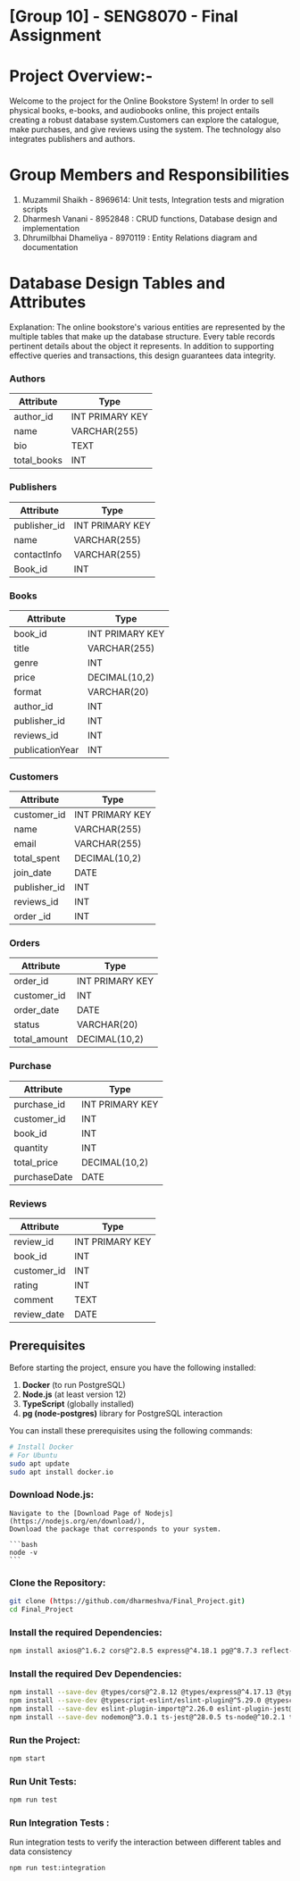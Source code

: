 # [Group 10] - SENG8070 - Final Assignment

# Project Overview:-
Welcome to the project for the Online Bookstore System! In order to sell physical books, e-books, and audiobooks online, this project entails creating a robust database system.Customers can explore the catalogue, make purchases, and give reviews using the system. The technology also integrates publishers and authors.

# Group Members and Responsibilities

1. Muzammil Shaikh - 8969614: Unit tests, Integration tests and migration scripts
2. Dharmesh Vanani - 8952848 : CRUD functions, Database design and implementation 
3. Dhrumilbhai Dhameliya - 8970119 : Entity Relations diagram and documentation

# Database Design Tables and Attributes
Explanation:
    The online bookstore's various entities are represented by the multiple tables that make up the database structure. Every table records pertinent details about the object it represents.
In addition to supporting effective queries and transactions, this design guarantees data integrity.

### Authors
| Attribute   | Type          |
|-------------|---------------|
| author_id   | INT PRIMARY KEY |
| name        | VARCHAR(255)  |
| bio         | TEXT          |
| total_books | INT           |

### Publishers
| Attribute     | Type          |
|---------------|---------------|
| publisher_id  | INT PRIMARY KEY |
| name          | VARCHAR(255)  |
| contactInfo   | VARCHAR(255)  |
| Book_id       | INT           |

### Books
| Attribute       | Type            |
|-----------------|-----------------|
| book_id         | INT PRIMARY KEY |
| title           | VARCHAR(255)    |
| genre           | INT             |
| price           | DECIMAL(10,2)   |
| format          | VARCHAR(20)     |
| author_id       | INT             |
| publisher_id    | INT             |
| reviews_id      | INT             |
| publicationYear | INT             |

### Customers
| Attribute      | Type            |
|----------------|-----------------|
| customer_id    | INT PRIMARY KEY |
| name           | VARCHAR(255)    |
| email          | VARCHAR(255)    |
| total_spent    | DECIMAL(10,2)   |
| join_date      | DATE            |
| publisher_id   | INT             |
| reviews_id     | INT             |
| order  _id     | INT             |


### Orders
| Attribute     | Type            |
|---------------|-----------------|
| order_id      | INT PRIMARY KEY |
| customer_id   | INT             |
| order_date    | DATE            |
| status        | VARCHAR(20)     |
| total_amount  | DECIMAL(10,2)   |

### Purchase
| Attribute    | Type            |
|--------------|-----------------|
| purchase_id      | INT PRIMARY KEY |
| customer_id      | INT             |
| book_id          | INT             |
| quantity         | INT             |
| total_price      | DECIMAL(10,2)   |
| purchaseDate     |DATE             |

### Reviews
| Attribute     | Type            |
|---------------|-----------------|
| review_id     | INT PRIMARY KEY |
| book_id       | INT             |
| customer_id   | INT             |
| rating        | INT             |
| comment       | TEXT            |
| review_date   | DATE            |


## Prerequisites

Before starting the project, ensure you have the following installed:

1. **Docker** (to run PostgreSQL)
2. **Node.js** (at least version 12)
3. **TypeScript** (globally installed)
4. **pg (node-postgres)** library for PostgreSQL interaction

You can install these prerequisites using the following commands:

```bash
# Install Docker
# For Ubuntu
sudo apt update
sudo apt install docker.io
```
### Download Node.js:
    Navigate to the [Download Page of Nodejs](https://nodejs.org/en/download/),
    Download the package that corresponds to your system.
    
    ```bash
    node -v
    ```

### Clone the Repository:
```bash
git clone (https://github.com/dharmeshva/Final_Project.git)
cd Final_Project
```
### Install the required Dependencies:
```bash
npm install axios@^1.6.2 cors@^2.8.5 express@^4.18.1 pg@^8.7.3 reflect-metadata@^0.1.13 typeorm@^0.3.6
```
### Install the required Dev Dependencies:
```bash
npm install --save-dev @types/cors@^2.8.12 @types/express@^4.17.13 @types/node@^18.0.0
npm install --save-dev @typescript-eslint/eslint-plugin@^5.29.0 @typescript-eslint/parser@^5.29.0 eslint@^8.18.0
npm install --save-dev eslint-plugin-import@^2.26.0 eslint-plugin-jest@^26.5.3 jest@^28.1.1
npm install --save-dev nodemon@^3.0.1 ts-jest@^28.0.5 ts-node@^10.2.1 typescript@^4.7.4
```

### Run the Project:
```bash
npm start
```

### Run Unit Tests:
```bash
npm run test
```
### Run Integration Tests :
Run integration tests to verify the interaction between different tables and data consistency
```bash
npm run test:integration
```











